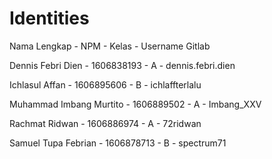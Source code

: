 # Identities

Nama Lengkap - NPM - Kelas - Username Gitlab

Dennis Febri Dien - 1606838193 - A - dennis.febri.dien

Ichlasul Affan - 1606895606 - B - ichlaffterlalu

Muhammad Imbang Murtito - 1606889502 - A - Imbang_XXV

Rachmat Ridwan - 1606886974 - A - 72ridwan

Samuel Tupa Febrian - 1606878713 - B - spectrum71